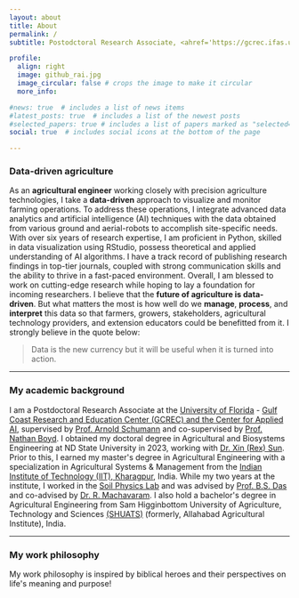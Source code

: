 ```yaml
---
layout: about
title: About
permalink: /
subtitle: Postodctoral Research Associate, <ahref='https://gcrec.ifas.ufl.edu/'>University of Florida - Gulf Coast Research and Education Center (GCREC) and the Center for Applied AI</a>.

profile:
  align: right
  image: github_rai.jpg
  image_circular: false # crops the image to make it circular
  more_info:

#news: true  # includes a list of news items
#latest_posts: true  # includes a list of the newest posts
#selected_papers: true # includes a list of papers marked as "selected={true}"
social: true  # includes social icons at the bottom of the page

---
```


### **Data-driven** agriculture

As an **agricultural engineer** working closely with precision agriculture technologies, I take a **data-driven** approach to visualize and monitor farming operations. To address these operations, I integrate advanced data analytics and artificial intelligence (AI) techniques with the data obtained from various ground and aerial-robots to accomplish site-specific needs. With over six years of research expertise, I am proficient in Python, skilled in data visualization using RStudio, possess theoretical and applied understanding of AI algorithms. I have a track record of publishing research findings in top-tier journals, coupled with strong communication skills and the ability to thrive in a fast-paced environment. Overall, I am blessed to work on cutting-edge research while hoping to lay a foundation for incoming researchers. I believe that the **future of agriculture is data-driven**. But what matters the most is how well do we **manage**, **process**, and **interpret** this data so that farmers, growers, stakeholders, agricultural technology providers, and extension educators could be benefitted from it. I strongly believe in the quote below:

> Data is the new currency but it will be useful when it is turned into action.


---

### My **academic** background

I am a Postdoctoral Research Associate at the [University of Florida](https://www.ufl.edu/) - [Gulf Coast Research and Education Center (GCREC) and the Center for Applied AI](https://gcrec.ifas.ufl.edu/research-programs/center-for-artificial-intelligence/), supervised by [Prof. Arnold Schumann](https://crec.ifas.ufl.edu/people/faculty/arnold-schumann/) and co-supervised by [Prof. Nathan Boyd](https://gcrec.ifas.ufl.edu/gcrec-facultystaff-directory/drnathanboyd/). I obtained my doctoral degree in Agricultural and Biosystems Engineering at ND State University in 2023, working with [Dr. Xin (Rex) Sun](https://www.ndsu.edu/aben/faculty_staff/dr_xin_rex_sun/). Prior to this, I earned my master's degree in Agricultural Engineering with a specialization in Agricultural Systems & Management from the [Indian Institute of Technology (IIT), Kharagpur](https://www.iitkgp.ac.in/), India. While my two years at the institute, I worked in the [Soil Physics Lab](https://www.iitkgp.ac.in/department/AG/faculty/ag-bsdas) and was advised by [Prof. B.S. Das](https://scholar.google.co.in/citations?hl=en&user=oEvfFMYAAAAJ&view_op=list_works&sortby=pubdate) and co-advised by [Dr. R. Machavaram](https://sites.google.com/site/rajendramachavaram/). I also hold a bachelor's degree in Agricultural Engineering from Sam Higginbottom University of Agriculture, Technology and Sciences [(SHUATS)](https://shuats.edu.in/) (formerly, Allahabad Agricultural Institute), India.

---

### My work **philosophy**

My work philosophy is inspired by biblical heroes and their perspectives on life's meaning and purpose!
